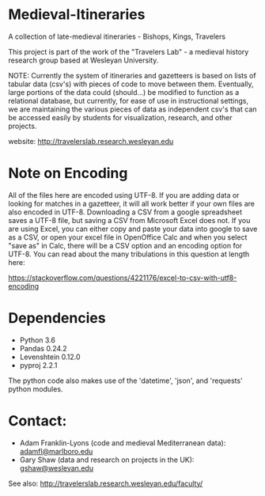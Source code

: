 # Medieval-Itineraries
A collection of late-medieval itineraries - Bishops, Kings, Travelers

This project is part of the work of the "Travelers Lab" - a medieval history research 
group based at Wesleyan University.

NOTE: Currently the system of itineraries and gazetteers is based on lists of tabular
data (csv's) with pieces of code to move between them.  Eventually, large portions of
the data could (should...) be modified to function as a relational database, but currently, 
for ease of use in instructional settings, we are maintaining the various pieces of data
as independent csv's that can be accessed easily by students for visualization, 
research, and other projects.

website: http://travelerslab.research.wesleyan.edu

# Note on Encoding
All of the files here are encoded using UTF-8.  If you are adding data or looking for
matches in a gazetteer, it will all work better if your own files are also encoded in
UTF-8.  Downloading a CSV from a google spreadsheet saves a UTF-8 file, but saving a CSV 
from Microsoft Excel does not.  If you are using Excel, you can either copy and paste
your data into google to save as a CSV, or open your excel file in OpenOffice Calc and
when you select "save as" in Calc, there will be a CSV option and an encoding option 
for UTF-8.  You can read about the many tribulations in this question at length here:

https://stackoverflow.com/questions/4221176/excel-to-csv-with-utf8-encoding

# Dependencies
* Python 3.6
* Pandas 0.24.2
* Levenshtein 0.12.0
* pyproj 2.2.1

The python code also makes use of the 'datetime', 'json', and 'requests' python modules. 


# Contact:

* Adam Franklin-Lyons (code and medieval Mediterranean data): adamfl@marlboro.edu
* Gary Shaw (data and research on projects in the UK): gshaw@wesleyan.edu

See also: http://travelerslab.research.wesleyan.edu/faculty/
